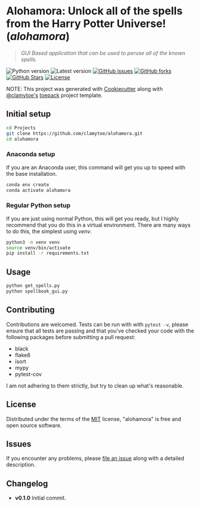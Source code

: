 # Alohamora: Unlock all of the spells from the Harry Potter Universe! (*alohamora*)

> *GUI Based application that can be used to peruse all of the known spells.*

![Python version][python-version]
![Latest version][latest-version]
[![GitHub issues][issues-image]][issues-url]
[![GitHub forks][fork-image]][fork-url]
[![GitHub Stars][stars-image]][stars-url]
[![License][license-image]][license-url]

NOTE: This project was generated with [Cookiecutter](https://github.com/audreyr/cookiecutter) along with [@clamytoe's](https://github.com/clamytoe) [toepack](https://github.com/clamytoe/toepack) project template.

## Initial setup

```zsh
cd Projects
git clone https://github.com/clamytoe/alohamora.git
cd alohamora
```

### Anaconda setup

If you are an Anaconda user, this command will get you up to speed with the base installation.

```zsh
conda env create
conda activate alohamora
```

### Regular Python setup

If you are just using normal Python, this will get you ready, but I highly recommend that you do this in a virtual environment.
There are many ways to do this, the simplest using *venv*.

```zsh
python3 -m venv venv
source venv/bin/activate
pip install -r requirements.txt
```


## Usage

```zsh
python get_spells.py
python spellbook_gui.py
```


## Contributing

Contributions are welcomed.
Tests can be run with with `pytest -v`, please ensure that all tests are passing and that you've checked your code with the following packages before submitting a pull request:

* black
* flake8
* isort
* mypy
* pytest-cov

I am not adhering to them strictly, but try to clean up what's reasonable.

## License

Distributed under the terms of the [MIT](https://opensource.org/licenses/MIT) license, "alohamora" is free and open source software.

## Issues

If you encounter any problems, please [file an issue](https://github.com/clamytoe/toepack/issues) along with a detailed description.

## Changelog

* **v0.1.0** Initial commit.

[python-version]:https://img.shields.io/badge/python-3.13.3-brightgreen.svg
[latest-version]:https://img.shields.io/badge/version-0.1.0-blue.svg
[issues-image]:https://img.shields.io/github/issues/clamytoe/alohamora.svg
[issues-url]:https://github.com/clamytoe/alohamora/issues
[fork-image]:https://img.shields.io/github/forks/clamytoe/alohamora.svg
[fork-url]:https://github.com/clamytoe/alohamora/network
[stars-image]:https://img.shields.io/github/stars/clamytoe/alohamora.svg
[stars-url]:https://github.com/clamytoe/alohamora/stargazers
[license-image]:https://img.shields.io/github/license/clamytoe/alohamora.svg
[license-url]:https://github.com/clamytoe/alohamora/blob/main/LICENSE
